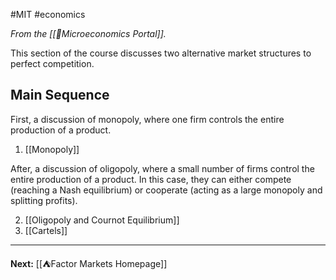 #MIT #economics 

*From the [[📏Microeconomics Portal]].*

This section of the course discusses two alternative market structures to perfect competition.
## Main Sequence

First, a discussion of monopoly, where one firm controls the entire production of a product.

1. [[Monopoly]]

After, a discussion of oligopoly, where a small number of firms control the entire production of a product. In this case, they can either compete (reaching a Nash equilibrium) or cooperate (acting as a large monopoly and splitting profits).

2. [[Oligopoly and Cournot Equilibrium]]
3. [[Cartels]]

---

**Next:** [[⛺Factor Markets Homepage]]